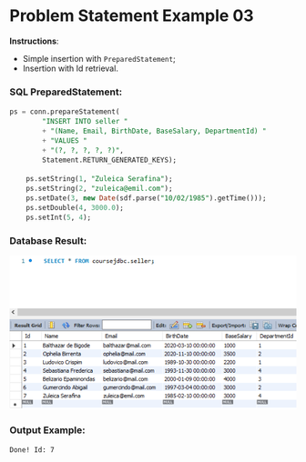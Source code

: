 # Problem Statement Example 03

**Instructions**: 
- Simple insertion with `PreparedStatement`;
- Insertion with Id retrieval.

### SQL PreparedStatement:

```sql
ps = conn.prepareStatement(
		"INSERT INTO seller "
		+ "(Name, Email, BirthDate, BaseSalary, DepartmentId) "
		+ "VALUES " 
		+ "(?, ?, ?, ?, ?)", 
		Statement.RETURN_GENERATED_KEYS);
			
	ps.setString(1, "Zuleica Serafina");
	ps.setString(2, "zuleica@emil.com");
	ps.setDate(3, new Date(sdf.parse("10/02/1985").getTime()));
	ps.setDouble(4, 3000.0);
	ps.setInt(5, 4);
```

### Database Result:
![Database Result](https://github.com/souzafcharles/Complete-Java-Object-Oriented-Programming-and-Projects/blob/master/Section_Q17_Database_Access_with_JDBC/ProblemStatementExample03/database-result.png)

### Output Example:
```txt
Done! Id: 7
```